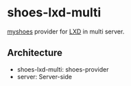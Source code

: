 # shoes-lxd-multi

[myshoes](https://github.com/whywaita/myshoes) provider for [LXD](https://linuxcontainers.org/lxd/) in multi server.

## Architecture

- shoes-lxd-multi: shoes-provider
- server: Server-side
